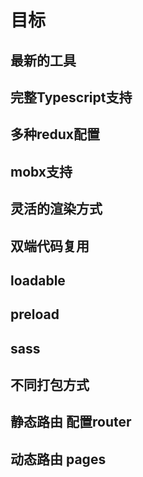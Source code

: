 # 目标

## 最新的工具
## 完整Typescript支持
## 多种redux配置
## mobx支持
## 灵活的渲染方式
## 双端代码复用
## loadable
## preload
## sass
## 不同打包方式
## 静态路由 配置router
## 动态路由 pages